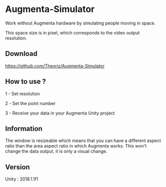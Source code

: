 # Augmenta-Simulator

Work without Augmenta hardware by simulating people moving in space.

This space size is in pixel, which corresponds to the video output resolution.

## Download

https://github.com/Theoriz/Augmenta-Simulator

## How to use ?

1 - Set resolution

2 - Set the point number

3 - Receive your data in your Augmenta Unity project

## Information
The window is resizeable which means that you can have a different aspect ratio than the area aspect ratio in which Augmenta works.
This won't change the data output, it is only a visual change.

## Version

Unity : 2018.1.1f1
